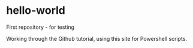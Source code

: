 # hello-world
First repository - for testing

Working through the Github tutorial, using this site for Powershell scripts.
